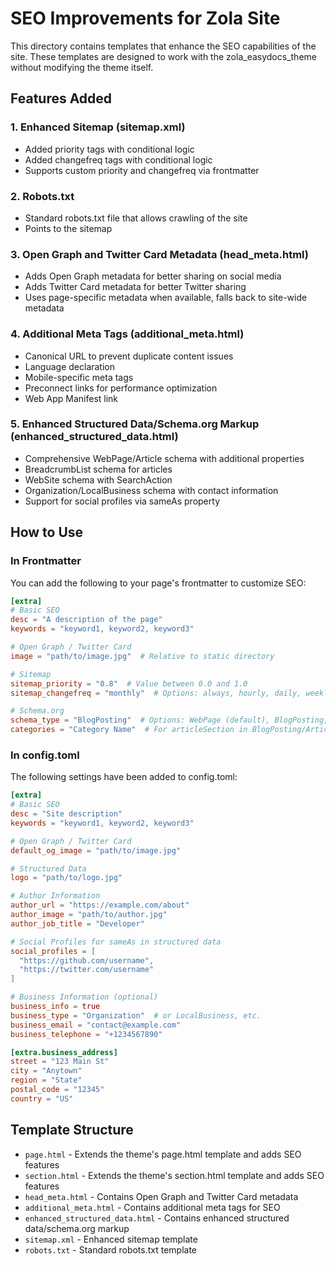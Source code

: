 # SEO Improvements for Zola Site

This directory contains templates that enhance the SEO capabilities of the site. These templates are designed to work with the zola_easydocs_theme without modifying the theme itself.

## Features Added

### 1. Enhanced Sitemap (sitemap.xml)
- Added priority tags with conditional logic
- Added changefreq tags with conditional logic
- Supports custom priority and changefreq via frontmatter

### 2. Robots.txt
- Standard robots.txt file that allows crawling of the site
- Points to the sitemap

### 3. Open Graph and Twitter Card Metadata (head_meta.html)
- Adds Open Graph metadata for better sharing on social media
- Adds Twitter Card metadata for better Twitter sharing
- Uses page-specific metadata when available, falls back to site-wide metadata

### 4. Additional Meta Tags (additional_meta.html)
- Canonical URL to prevent duplicate content issues
- Language declaration
- Mobile-specific meta tags
- Preconnect links for performance optimization
- Web App Manifest link

### 5. Enhanced Structured Data/Schema.org Markup (enhanced_structured_data.html)
- Comprehensive WebPage/Article schema with additional properties
- BreadcrumbList schema for articles
- WebSite schema with SearchAction
- Organization/LocalBusiness schema with contact information
- Support for social profiles via sameAs property

## How to Use

### In Frontmatter

You can add the following to your page's frontmatter to customize SEO:

```toml
[extra]
# Basic SEO
desc = "A description of the page"
keywords = "keyword1, keyword2, keyword3"

# Open Graph / Twitter Card
image = "path/to/image.jpg"  # Relative to static directory

# Sitemap
sitemap_priority = "0.8"  # Value between 0.0 and 1.0
sitemap_changefreq = "monthly"  # Options: always, hourly, daily, weekly, monthly, yearly, never

# Schema.org
schema_type = "BlogPosting"  # Options: WebPage (default), BlogPosting, Article, Product, etc.
categories = "Category Name"  # For articleSection in BlogPosting/Article schema
```

### In config.toml

The following settings have been added to config.toml:

```toml
[extra]
# Basic SEO
desc = "Site description"
keywords = "keyword1, keyword2, keyword3"

# Open Graph / Twitter Card
default_og_image = "path/to/image.jpg"

# Structured Data
logo = "path/to/logo.jpg"

# Author Information
author_url = "https://example.com/about"
author_image = "path/to/author.jpg"
author_job_title = "Developer"

# Social Profiles for sameAs in structured data
social_profiles = [
  "https://github.com/username",
  "https://twitter.com/username"
]

# Business Information (optional)
business_info = true
business_type = "Organization"  # or LocalBusiness, etc.
business_email = "contact@example.com"
business_telephone = "+1234567890"

[extra.business_address]
street = "123 Main St"
city = "Anytown"
region = "State"
postal_code = "12345"
country = "US"
```

## Template Structure

- `page.html` - Extends the theme's page.html template and adds SEO features
- `section.html` - Extends the theme's section.html template and adds SEO features
- `head_meta.html` - Contains Open Graph and Twitter Card metadata
- `additional_meta.html` - Contains additional meta tags for SEO
- `enhanced_structured_data.html` - Contains enhanced structured data/schema.org markup
- `sitemap.xml` - Enhanced sitemap template
- `robots.txt` - Standard robots.txt template

